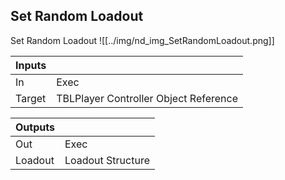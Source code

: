 ## Set Random Loadout
Set Random Loadout
![[../img/nd_img_SetRandomLoadout.png]]

|Inputs||
|--|--|
| In | Exec |
| Target | TBLPlayer Controller Object Reference |

|Outputs||
|--|--|
| Out | Exec |
| Loadout | Loadout Structure |
